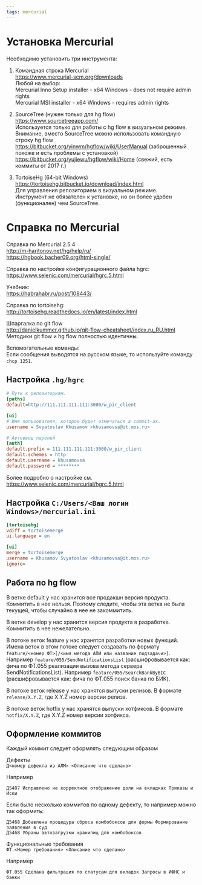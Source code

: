 ```yaml
---
tags: mercurial
---
```


# Установка Mercurial

Необходимо установить три инструмента:

1) Командная строка Mercurial  
https://www.mercurial-scm.org/downloads  
Любой на выбор:  
Mercurial Inno Setup installer - x64 Windows - does not require admin rights  
Mercurial MSI installer - x64 Windows - requires admin rights  

2) SourceTree (нужен только для hg flow)  
https://www.sourcetreeapp.com/  
Используется только для работы с hg flow в визуальном режиме.  
Внимание, вместо SourceTree можно использовать командную строку hg flow  
https://bitbucket.org/yinwm/hgflow/wiki/UserManual (заброшенный похоже и есть проблемы с установкой)  
https://bitbucket.org/yujiewu/hgflow/wiki/Home (свежий, есть коммиты от 2017 г.)  

3) TortoiseHg (64-bit Windows)  
https://tortoisehg.bitbucket.io/download/index.html  
Для управления репозиторием в визуальном режиме.  
Инструмент не обязателен к установке, но он более удобен (функционален) чем SourceTree.  



# Справка по Mercurial
Справка по Mercurial 2.5.4  
http://m-haritonov.net/hg/help/ru/  
https://hgbook.bacher09.org/html-single/  

Справка по настройке конфигурационного файла hgrc:  
https://www.selenic.com/mercurial/hgrc.5.html  

Учебник:  
https://habrahabr.ru/post/108443/  

Справка по tortoisehg:  
http://tortoisehg.readthedocs.io/en/latest/index.html  

Шпаргалка по git flow  
http://danielkummer.github.io/git-flow-cheatsheet/index.ru_RU.html  
Методики git flow и hg flow полностью идентичны.  

Вспомогательные команды:  
Если сообщения выводятся на русском языке, то используйте команду `chcp 1251`.  






Настройка `.hg/hgrc`
--------------

```ini
# Пути к репозиториям.
[paths]
default=http://111.111.111.111:3000/w_pir_client

[ui]
# Имя пользователя, которое будет отмечаться в commit-ах.
username = Svyatoslav Khusamov <khusamovsa@it.mos.ru>

# Автоввод паролей
[auth]
default.prefix = 111.111.111.111:3000/w_pir_client
default.schemes = http
default.username = khusamovsa
default.password = ********
```

Более подробно о настройке см. 
https://www.selenic.com/mercurial/hgrc.5.html

Настройка `C:/Users/<Ваш логин Windows>/mercurial.ini`
------------------------------------------------------

```ini
[tortoisehg]
vdiff = tortoisemerge
ui.language = en

[ui]
merge = tortoisemerge
username = Khusamov Svyatoslav <khusamovsa@it.mos.ru>
ignore=
```


## Работа по hg flow

В ветке default у нас хранится все продакшн версия продукта. Коммитить в нее нельзя. 
Поэтому следите, чтобы эта ветка не была текущей, чтобы случайно в нее не закоммитить.

В ветке develop у нас хранится версия продукта в разработке. Коммитить в нее нежелательно. 

В потоке веток feature у нас хранятся разработки новых функций.
Имена веток в этом потоке следует создавать по формату 
`feature/<номер ФТ>[/<имя метода АПИ или название подзадачи>]`.
Например `feature/055/SendNotificationsList` (расшифровывается как: фича по ФТ.055 реализация 
вызова метода сервера SendNotificationsList).
Например `feature/055/SearchBankByBIC` (расшифровывается как: фича по ФТ.055 поиск банка по БИК).

В потоке веток release у нас хранятся выпуски релизов. В формате
`release/X.Y.Z`, где X.Y.Z номер версии релиза.

В потоке веток hotfix у нас хранятся выпуски хотфиксов. В формате
`hotfix/X.Y.Z`, где X.Y.Z номер версии хотфикса.




## Оформление коммитов

Каждый коммит следует оформлять следующим образом

Дефекты  
`Д<номер дефекта из АЛМ> <Описание что сделано>`

Например  
```
Д5487 Исправлено не корректное отображение доли на вкладках Приказы и Иски
```

Если было несколько коммитов по одному дефекту, то например можно так оформить:  
```
Д5468 Добавлена процедура сброса комбобоксов для формы Формирование заявления в суд  
Д5468 Убраны автозагрузки хранилищ для комбобоксов  
```

Функциональные требования  
`ФТ.<Номер требования> <Описание что сделано>`

Например  
```
ФТ.055 Сделана фильтрация по статусам для вкладок Запросы в ИФНС и банки  
```






